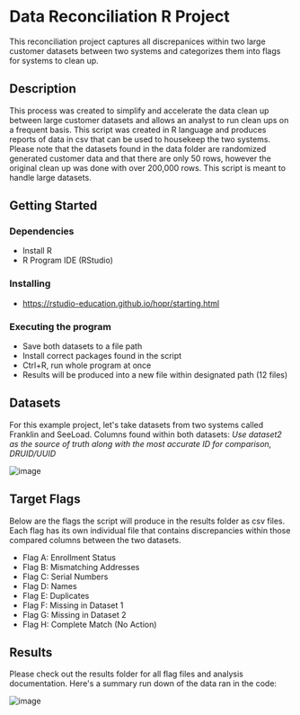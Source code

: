 # Data Reconciliation R Project
This reconciliation project captures all discrepanices within two large customer datasets between two systems and categorizes them into flags for systems to clean up. 

## Description
This process was created to simplify and accelerate the data clean up between large customer datasets and allows an analyst to run clean ups on a frequent basis. This script was created in R language and produces reports of data in csv that can be used to housekeep the two systems. 
Please note that the datasets found in the data folder are randomized generated customer data and that there are only 50 rows, however the original clean up was done with over 200,000 rows. This script is meant to handle large datasets.

## Getting Started
### Dependencies
* Install R
* R Program IDE (RStudio)
### Installing
* https://rstudio-education.github.io/hopr/starting.html
### Executing the program
* Save both datasets to a file path
* Install correct packages found in the script
* Ctrl+R, run whole program at once
* Results will be produced into a new file within designated path (12 files)
  
## Datasets
For this example project, let's take datasets from two systems called Franklin and SeeLoad.
Columns found within both datasets:
*Use dataset2 as the source of truth along with the most accurate ID for comparison, DRUID/UUID*

![image](https://github.com/Audrey6/DataReconciliationR/assets/34180394/f643f0ea-bf1c-4479-8a03-58ce99b1dc27)

## Target Flags
Below are the flags the script will produce in the results folder as csv files. Each flag has its own individual file that contains discrepancies within those compared columns between the two datasets.
* Flag A: Enrollment Status
* Flag B: Mismatching Addresses
* Flag C: Serial Numbers
* Flag D: Names
* Flag E: Duplicates
* Flag F: Missing in Dataset 1
* Flag G: Missing in Dataset 2
* Flag H: Complete Match (No Action)

## Results
Please check out the results folder for all flag files and analysis documentation. Here's a summary run down of the data ran in the code:

![image](https://github.com/Audrey6/DataReconciliationR/assets/34180394/49145779-60b8-4c79-a776-0c458d1b6300)

